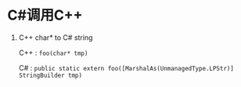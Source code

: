 # C#调用C++

1. C++ char* to C# string

   C++ :  `foo(char* tmp)` 

   C# : `public static extern foo([MarshalAs(UnmanagedType.LPStr)] StringBuilder tmp)`

   
